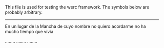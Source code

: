 This file is used for testing the werc framework. The symbols below are probably arbitrary.

---

En un lugar de la Mancha de cuyo nombre no quiero acordarme no ha mucho tiempo que vivía

........
........
........
